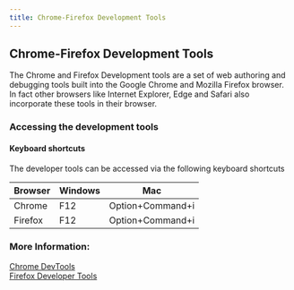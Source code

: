 ```yaml
---
title: Chrome-Firefox Development Tools
---
```

## Chrome-Firefox Development Tools

The Chrome and Firefox Development tools are a set of web authoring and debugging tools built into the Google Chrome and Mozilla Firefox browser. In fact other browsers like Internet Explorer, Edge and Safari also incorporate these tools in their browser. 

### Accessing the development tools

#### Keyboard shortcuts

The developer tools can be accessed via the following keyboard shortcuts

| Browser | Windows | Mac |
| --- | --- | ---|
| Chrome | F12 | Option+Command+i |
| Firefox | F12 | Option+Command+i |

<!-- The article goes here, in GitHub-flavored Markdown. Feel free to add YouTube videos, images, and CodePen/JSBin embeds  -->

### More Information:
<!-- Please add any articles you think might be helpful to read before writing the article -->
<a href='https://developer.chrome.com/devtools' target='_blank' rel='nofollow'>Chrome DevTools</a>
<br/>
<a href='https://developer.mozilla.org/en-US/docs/Tools' target='_blank' rel='nofollow'>Firefox Developer Tools</a>
